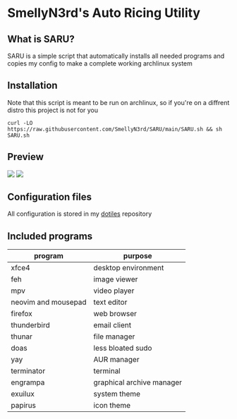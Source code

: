 # SmellyN3rd's Auto Ricing Utility

## What is SARU?

SARU is a simple script that automatically installs all needed programs and copies my config to make a complete working archlinux system

## Installation

Note that this script is meant to be run on archlinux, so if you're on a diffrent distro this project is not for you

`curl -LO https://raw.githubusercontent.com/SmellyN3rd/SARU/main/SARU.sh && sh SARU.sh`

## Preview
![](https://i.imgur.com/AFNjtrz.png)
![](https://i.imgur.com/xbcKevb.png)

## Configuration files

All configuration is stored in my [dotiles](https://github.com/SmellyN3rd/dotfiles) repository

## Included programs

program       | purpose
------------- | -------------
xfce4 | desktop environment 
feh | image viewer
mpv | video player
neovim and mousepad | text editor
firefox | web browser
thunderbird | email client
thunar | file manager
doas | less bloated sudo
yay | AUR manager
terminator | terminal
engrampa | graphical archive manager
exuilux | system theme
papirus | icon theme

